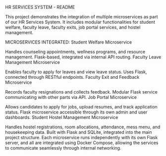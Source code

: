 HR SERVICES SYSTEM - README

This project demonstrates the integration of multiple microservices as part of our HR Services System. It includes modular functionalities for student welfare, faculty leave, faculty exits, job portal services, and hostel management.

MICROSERVICES INTEGRATED:
Student Welfare Microservice

Handles counseling appointments, wellness programs, and resource management.
Flask-based, integrated via internal API routing.
Faculty Leave Management Microservice

Enables faculty to apply for leaves and view leave status.
Uses Flask, connected through RESTful endpoints.
Faculty Exit and Feedback Microservice

Records faculty resignations and collects feedback.
Modular Flask service communicating with other parts via API.
Job Portal Microservice

Allows candidates to apply for jobs, upload resumes, and track application status.
Flask microservice accessible through its own admin and user dashboards.
Student Hostel Management Microservice

Handles hostel registrations, room allocations, attendance, mess menu, and housekeeping data.
Built with Flask and SQLite, integrated into the main project structure.
Each microservice runs independently with its own Flask server, and all are integrated using Docker Compose, allowing the services to communicate seamlessly through internal networking.
